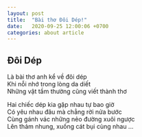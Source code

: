 ```yaml
---
layout: post
title:  "Bài thơ Đôi Dép!"
date:   2020-09-25 12:00:06 +0700
categories: about article
---
```


<h2>Đôi Dép</h2>

<p>Là bài thơ anh kể về đôi dép <br>
Khi nỗi nhớ trong lòng da diết <br>
Những vật tầm thường cũng viết thành thơ</p>

<p>Hai chiếc dép kia gặp nhau tự bao giờ <br>
Có yêu nhau đâu mà chẳng rời nửa bước <br>
Cùng gánh vác những nẻo đường xuôi ngược <br>
Lên thảm nhung, xuống cát bụi cùng nhau ... </p>
